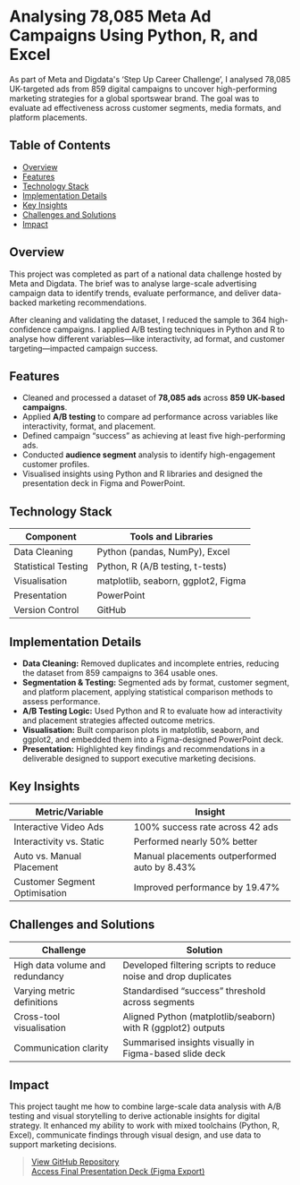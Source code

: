 # Analysing 78,085 Meta Ad Campaigns Using Python, R, and Excel

As part of Meta and Digdata's ‘Step Up Career Challenge’, I analysed 78,085 UK-targeted ads from 859 digital campaigns to uncover high-performing marketing strategies for a global sportswear brand. The goal was to evaluate ad effectiveness across customer segments, media formats, and platform placements.

## Table of Contents

- [Overview](#overview)
- [Features](#features)
- [Technology Stack](#technology-stack)
- [Implementation Details](#implementation-details)
- [Key Insights](#key-insights)
- [Challenges and Solutions](#challenges-and-solutions)
- [Impact](#impact)

## Overview

This project was completed as part of a national data challenge hosted by Meta and Digdata. The brief was to analyse large-scale advertising campaign data to identify trends, evaluate performance, and deliver data-backed marketing recommendations.

After cleaning and validating the dataset, I reduced the sample to 364 high-confidence campaigns. I applied A/B testing techniques in Python and R to analyse how different variables—like interactivity, ad format, and customer targeting—impacted campaign success.

## Features

- Cleaned and processed a dataset of **78,085 ads** across **859 UK-based campaigns**.
- Applied **A/B testing** to compare ad performance across variables like interactivity, format, and placement.
- Defined campaign “success” as achieving at least five high-performing ads.
- Conducted **audience segment** analysis to identify high-engagement customer profiles.
- Visualised insights using Python and R libraries and designed the presentation deck in Figma and PowerPoint.

## Technology Stack

| Component            | Tools and Libraries                       |
|---------------------|--------------------------------------------|
| Data Cleaning        | Python (pandas, NumPy), Excel              |
| Statistical Testing  | Python, R (A/B testing, t-tests)           |
| Visualisation        | matplotlib, seaborn, ggplot2, Figma        |
| Presentation         | PowerPoint                                |
| Version Control      | GitHub                                     |

## Implementation Details

- **Data Cleaning:** Removed duplicates and incomplete entries, reducing the dataset from 859 campaigns to 364 usable ones.
- **Segmentation & Testing:** Segmented ads by format, customer segment, and platform placement, applying statistical comparison methods to assess performance.
- **A/B Testing Logic:** Used Python and R to evaluate how ad interactivity and placement strategies affected outcome metrics.
- **Visualisation:** Built comparison plots in matplotlib, seaborn, and ggplot2, and embedded them into a Figma-designed PowerPoint deck.
- **Presentation:** Highlighted key findings and recommendations in a deliverable designed to support executive marketing decisions.

## Key Insights

| Metric/Variable                  | Insight                                                       |
|----------------------------------|----------------------------------------------------------------|
| Interactive Video Ads            | 100% success rate across 42 ads                               |
| Interactivity vs. Static         | Performed nearly 50% better                                   |
| Auto vs. Manual Placement        | Manual placements outperformed auto by 8.43%                  |
| Customer Segment Optimisation    | Improved performance by 19.47%                                |

## Challenges and Solutions

| Challenge                         | Solution                                                       |
|----------------------------------|----------------------------------------------------------------|
| High data volume and redundancy  | Developed filtering scripts to reduce noise and drop duplicates |
| Varying metric definitions       | Standardised “success” threshold across segments               |
| Cross-tool visualisation         | Aligned Python (matplotlib/seaborn) with R (ggplot2) outputs   |
| Communication clarity            | Summarised insights visually in Figma-based slide deck         |

## Impact

This project taught me how to combine large-scale data analysis with A/B testing and visual storytelling to derive actionable insights for digital strategy. It enhanced my ability to work with mixed toolchains (Python, R, Excel), communicate findings through visual design, and use data to support marketing decisions.

> [View GitHub Repository](#)  
> [Access Final Presentation Deck (Figma Export)](#)

